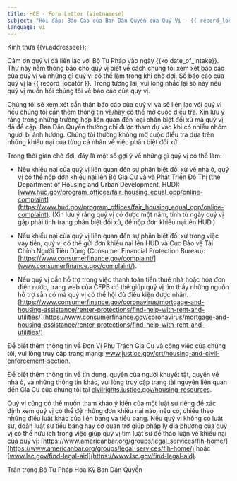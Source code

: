 ```yaml
---
title: HCE - Form Letter (Vietnamese)
subject: "Hồi đáp: Báo Cáo của Ban Dân Quyền của Quý Vị - {{ record_locator }} từ Phòng {{ vi.section_name }}"
language: vi
---
```


Kính thưa {{vi.addressee}}:

Cảm ơn quý vị đã liên lạc với Bộ Tư Pháp vào ngày {{ko.date_of_intake}}. Thư này nằm thông báo cho quý vị biết về cách chúng tôi xem xét báo cáo của quý vị và những gì quý vị có thể làm trong khi chờ đợi. Số báo cáo của quý vị là {{ record_locator  }}. Trong tương lai, vui lòng nhắc lại số này nếu quý vị muốn hỏi chúng tôi về báo cáo của quý vị.

Chúng tôi sẽ xem xét cẩn thận báo cáo của quý vị và sẽ liên lạc với quý vị nếu chúng tôi cần thêm thông tin và/hay có thể mở cuộc điều tra. Xin lưu ý rằng trong những trường hợp liên quan đến loại phân biệt đối xử mà quý vị đã đề cập, Ban Dân Quyền thường chỉ được tham dự vào khi có nhiều nhóm người bị ảnh hưởng. Chúng tôi thường không mở cuộc điều tra dựa trên những khiếu nại của từng cá nhân về việc phân biệt đối xử.

Trong thời gian chờ đợi, đây là một số gợi ý về những gì quý vị có thể làm:

- Nếu khiếu nại của quý vị liên quan đến sự phân biệt đối xử về nhà ở, quý vị có thể nộp đơn khiếu nại lên Bộ Gia Cư và và Phát Triền Đô Thị (the Department of Housing and Urban Development, HUD): [www.hud.gov/program_offices/fair_housing_equal_opp/online-complaint](https://www.hud.gov/program_offices/fair_housing_equal_opp/online-complaint).
(Xin lưu ý rằng quý vị có được một năm, tính từ ngày quý vị gặp phải tình trạng phân biệt đối xử, để nộp đơn khiếu nại lên HUD.)

- Nếu khiếu nại cùa quý vị liên quan đến sự phân biệt đối xử trong việc vay tiền, quý vị có thể gửi đơn khiếu nại lên HUD và Cục Bảo vệ Tài Chính Người Tiêu Dùng (Consumer Financial Protection Bureau): [https://www.consumerfinance.gov/complaint/](www.consumerfinance.gov/complaint/).

- Nếu quý vị cần hỗ trợ trong việc thanh toán tiền thuê nhà hoặc hóa đơn điện nước, trang web của CFPB có thể giúp quý vị tìm thấy những nguồn hỗ trợ sẵn có mà quý vị có thể hội đủ điều kiện được nhận. [https://www.consumerfinance.gov/coronavirus/mortgage-and-housing-assistance/renter-protections/find-help-with-rent-and-utilities/](https://www.consumerfinance.gov/coronavirus/mortgage-and-housing-assistance/renter-protections/find-help-with-rent-and-utilities/)

Để biết thêm thông tin về Đơn Vị Phụ Trách Gia Cư và công việc của chúng tôi, vui lòng truy cập trang mạng: www.justice.gov/crt/housing-and-civil-enforcement-section.

Để biết thêm thông tin về tín dụng, quyền của người khuyết tật, quyền về nhà ở, và những thông tin khác, vui lòng truy cập trang tài nguyên liên quan đến Gia Cư của chúng tôi tại [civilrights.justice.gov/housing-resources](https://civilrights.justice.gov/housing-resources).

Quý vị cũng có thể muốn tham khảo ý kiến của một luật sư riêng để xác định xem quý vị có thể đệ những đơn khiếu nại nào, nếu có, chiếu theo những điều luật khác của liên bang và tiểu bang. Nếu quý vị không có luật sư, đoàn luật sư tiểu bang hay cơ quan trợ giúp pháp lý địa phương của quý vị có thể hữu ích trong việc giúp quý vị tìm luật sư để thảo luận về khiếu nại của quý vị:  [https://www.americanbar.org/groups/legal_services/flh-home/](https://www.americanbar.org/groups/legal_services/flh-home/) hoặc [www.lsc.gov/find-legal-aid](https://www.lsc.gov/find-legal-aid).

Trân trọng
Bộ Tư Pháp Hoa Kỳ
Ban Dân Quyền